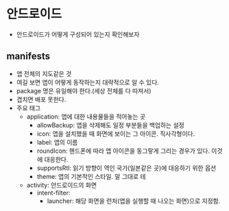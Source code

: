 # 안드로이드
- 안드로이드가 어떻게 구성되어 있는지 확인해보자

## manifests
- 앱 전체의 지도같은 것
- 여길 보면 앱이 어떻게 동작하는지 대략적으로 알 수 있다.
- package 명은 유일해야 한다.(세상 전체를 다 따져서)
- 겹치면 배포 못한다.
- 주요 태그
    - application: 앱에 대한 내용물들을 적어놓는 곳
        - allowBackup: 앱을 삭제해도 일정 부분들을 백업하는 설정
        - icon: 앱을 설치했을 때 화면에 보이는 그 아이콘. 직사각형이다.
        - label: 앱의 이름
        - roundIcon: 핸드폰에 따라 앱 아이콘을 동그랗게 그리는 경우가 있다. 이것에 대응한다.
        - supportsRtl: 읽기 방향이 역인 국가(일본같은 곳)에 대응하기 위한 옵션
        - theme: 앱의 기본적인 스타일. 말 그대로 테
    - activity: 안드로이드의 화면
        - intent-filter:
            - launcher: 해당 화면을 런처(앱을 실행할 때 나오는 화면)으로 지정함.
